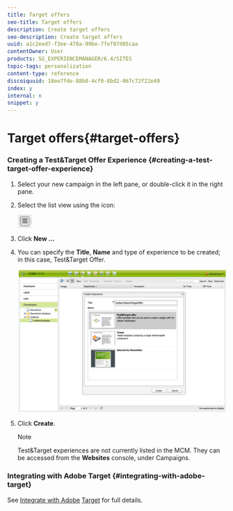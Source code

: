```yaml
---
title: Target offers
seo-title: Target offers
description: Create target offers
seo-description: Create target offers
uuid: a1c2eed7-f3ee-478a-99be-7fef07d85caa
contentOwner: User
products: SG_EXPERIENCEMANAGER/6.4/SITES
topic-tags: personalization
content-type: reference
discoiquuid: 18ee7fde-88b0-4cf0-8bd2-067c72f22e49
index: y
internal: n
snippet: y
---
```


# Target offers{#target-offers}

<!--
Comment Type: remark
Last Modified By: unknown unknown (ims-author-77F410094CD97C4F0A746C1B@AdobeID)
Last Modified Date: 2017-11-30T05:07:10.645-0500
<p>Old text seems obsolete. Need to revisit.</p>
-->

<!--
Comment Type: draft

<img imageRotate="0" src="assets/chlimage_1-145.png" />
-->

<!--
Comment Type: draft

<img imageRotate="0" src="assets/chlimage_1-146.png" />
-->

### Creating a Test&Target Offer Experience {#creating-a-test-target-offer-experience}

1. Select your new campaign in the left pane, or double-click it in the right pane.
1. Select the list view using the icon:

   ![](do-not-localize/chlimage_1-11.png)

1. Click **New ...**
1. You can specify the **Title**, **Name** and type of experience to be created; in this case, Test&Target Offer.

   ![](assets/chlimage_1-147.png)

1. Click **Create**.

   >[!NOTE]
   >
   >Test&Target experiences are not currently listed in the MCM. They can be accessed from the **Websites** console, under Campaigns.

### Integrating with Adobe Target {#integrating-with-adobe-target}

See [Integrate with Adobe](../../../sites/administering/using/target.md) [Target](../../../sites/administering/using/target.md) for full details.
